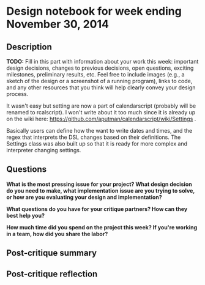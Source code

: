 # Design notebook for week ending November 30, 2014

## Description

**TODO:** Fill in this part with information about your work this week:
important design decisions, changes to previous decisions, open questions,
exciting milestones, preliminary results, etc. Feel free to include images
(e.g., a sketch of the design or a screenshot of a running program), links to
code, and any other resources that you think will help clearly convey your
design process.

It wasn't easy but setting are now a part of calendarscript (probably will
be renamed to rcalscript). I won't write about it too much since it is 
already up on the wiki here: https://github.com/aputman/calendarscript/wiki/Settings
.

Basically users can define how the want to write dates and times, and the regex
that interprets the DSL changes based on their definitions. The Settings class
was also built up so that it is ready for more complex and interpreter changing
settings. 


## Questions

**What is the most pressing issue for your project? What design decision do
you need to make, what implementation issue are you trying to solve, or how
are you evaluating your design and implementation?**

**What questions do you have for your critique partners? How can they best help
you?**

**How much time did you spend on the project this week? If you're working in a
team, how did you share the labor?**

## Post-critique summary

## Post-critique reflection
